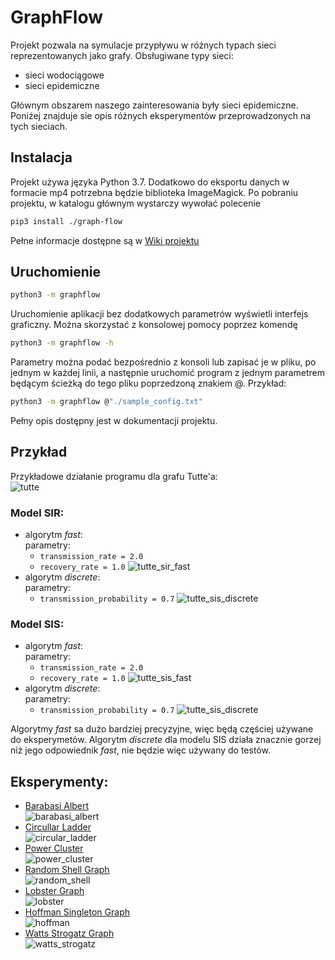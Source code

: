 # GraphFlow
Projekt pozwala na symulacje przypływu w różnych typach sieci reprezentowanych jako grafy.
Obsługiwane typy sieci:
- sieci wodociągowe
- sieci epidemiczne

Głównym obszarem naszego zainteresowania były sieci epidemiczne. Poniżej znajduje sie opis różnych eksperymentów
 przeprowadzonych na tych sieciach.
 
## Instalacja
Projekt używa języka Python 3.7. Dodatkowo do eksportu danych w formacie mp4 potrzebna będzie biblioteka ImageMagick.
Po pobraniu projektu, w katalogu głównym wystarczy wywołać polecenie

```bash
pip3 install ./graph-flow
```
Pełne informacje dostępne są w [Wiki projektu](https://github.com/Fruktus/graphflow/wiki)

## Uruchomienie

```bash
python3 -m graphflow
```

Uruchomienie aplikacji bez dodatkowych parametrów wyświetli interfejs graficzny.
Można skorzystać z konsolowej pomocy poprzez komendę
```bash
python3 -m graphflow -h
```

Parametry można podać bezpośrednio z konsoli lub zapisać je w pliku, po jednym w każdej linii,
a następnie uruchomić program z jednym parametrem będącym ścieżką do tego pliku poprzedzoną znakiem @.
Przykład:
```bash
python3 -m graphflow @"./sample_config.txt"
```

Pełny opis dostępny jest w dokumentacji projektu.

## Przykład
Przykładowe działanie programu dla grafu Tutte'a:  
![tutte](resources/tutte_graph/tutte_graph_.png)

### Model SIR:
- algorytm _fast_:  
    parametry:
    - `transmission_rate = 2.0`
    - `recovery_rate = 1.0`
![tutte_sir_fast](resources/tutte_graph/sir_fast.gif)
- algorytm _discrete_:  
    parametry:
    - `transmission_probability = 0.7`
![tutte_sis_discrete](resources/tutte_graph/sir_discrete.gif)
### Model SIS:
- algorytm _fast_:  
    parametry:
    - `transmission_rate = 2.0`
    - `recovery_rate = 1.0`
![tutte_sis_fast](resources/tutte_graph/sis_fast.gif)
- algorytm _discrete_:  
    parametry:
    - `transmission_probability = 0.7`
![tutte_sis_discrete](resources/tutte_graph/sis_discrete.gif)

Algorytmy _fast_ sa dużo bardziej precyzyjne, więc będą częściej używane do eksperymetów. Algorytm _discrete_ dla 
 modelu SIS działa znacznie gorzej niż jego odpowiednik _fast_, nie będzie więc używany do testów.
 
## Eksperymenty:
- [Barabasi Albert](resources/barabasi_albert_graph/experiment.md)  
![barabasi_albert](resources/barabasi_albert_graph/barabasi_albert_graph_500_3.png)
- [Circullar Ladder](resources/circular_ladder_graph/experiment.md)  
![circular_ladder](resources/circular_ladder_graph/circular_ladder_graph300.png)
- [Power Cluster](resources/power_cluster/experiment.md)  
![power_cluster](resources/power_cluster/powerlaw_cluster_graph_300_1_0-30.png)
- [Random Shell Graph](resources/shell/experiment.md)  
![random_shell](resources/shell/random_shell_graph_.png)
- [Lobster Graph](resources/lobster/experiment.md)  
![lobster](resources/lobster/random_lobster_300_0-80_0-80.png)  
- [Hoffman Singleton Graph](resources/hoffman/experiment.md)  
![hoffman](resources/hoffman/hoffman_singleton_graph_.png)  
- [Watts Strogatz Graph](resources/watts_strogatz/experiment.md)  
![watts_strogatz](resources/watts_strogatz/watts_strogatz_graph_300_4_0-20.png)

